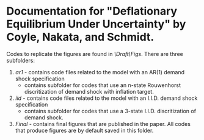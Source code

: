 # Documentation for "Deflationary Equilibrium Under Uncertainty" by Coyle, Nakata, and Schmidt.

Codes to replicate the figures are found in *\Draft\Figs*. There are three subfolders:
1. *ar1* - contains code files related to the model with an AR(1) demand shock specification
   - contains subfolder for codes that use an n-state Rouwenhorst discritization of demand shock with inflation target.
2. *iid* - contains code files related to the model with an I.I.D. demand shock specification
   - contains subfolder for codes that use a 3-state I.I.D. discritization of demand shock.
3. *Final* - contains final figures that are published in the paper. All codes that produce figures are by default saved in this folder.
